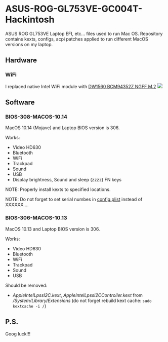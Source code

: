 # ASUS-ROG-GL753VE-GC004T-Hackintosh
ASUS ROG GL753VE Laptop EFI, etc... files used to run Mac OS.
Repository contains kexts, configs, acpi patches applied to run different MacOS versions
on my laptop.

## Hardware

### WiFi

I replaced native Intel WiFi module with [DW1560 BCM94352Z NGFF M.2](https://ru.aliexpress.com/item/32862859069.html)
![](docs/wifi.jpg)

## Software 

### BIOS-308-MACOS-10.14

MacOS 10.14 (Mojave) and Laptop BIOS version is 306.

Works:

 * Video HD630
 * Bluetooth
 * WiFi
 * Trackpad
 * Sound
 * USB
 * Display brightness, Sound and sleep (zzzz) FN keys

NOTE: Properly install kexts to specified locations.

NOTE: Do not forget to set serial numbes in [config.plist](BIOS-308-MACOS-10.14/EFI/EFI/config.plist) instead of XXXXXX....

### BIOS-306-MACOS-10.13

MacOS 10.13 and Laptop BIOS version is 306.

Works:

 * Video HD630
 * Bluetooth
 * WiFi
 * Trackpad
 * Sound
 * USB

Should be removed:

 * *AppleIntelLpssI2C.kext*, *AppleIntelLpssI2CController.kext* from */System/Library/Extensions* (do not forget rebuild kext cache: ```sudo kextcache -i /```)

## P.S.
Goog luck!!!
